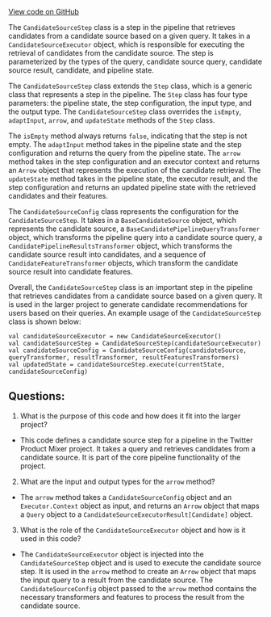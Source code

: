[View code on GitHub](https://github.com/misbahsy/the-algorithm/product-mixer/core/src/main/scala/com/twitter/product_mixer/core/pipeline/step/candidate_source/CandidateSourceStep.scala)

The `CandidateSourceStep` class is a step in the pipeline that retrieves candidates from a candidate source based on a given query. It takes in a `CandidateSourceExecutor` object, which is responsible for executing the retrieval of candidates from the candidate source. The step is parameterized by the types of the query, candidate source query, candidate source result, candidate, and pipeline state.

The `CandidateSourceStep` class extends the `Step` class, which is a generic class that represents a step in the pipeline. The `Step` class has four type parameters: the pipeline state, the step configuration, the input type, and the output type. The `CandidateSourceStep` class overrides the `isEmpty`, `adaptInput`, `arrow`, and `updateState` methods of the `Step` class.

The `isEmpty` method always returns `false`, indicating that the step is not empty. The `adaptInput` method takes in the pipeline state and the step configuration and returns the query from the pipeline state. The `arrow` method takes in the step configuration and an executor context and returns an `Arrow` object that represents the execution of the candidate retrieval. The `updateState` method takes in the pipeline state, the executor result, and the step configuration and returns an updated pipeline state with the retrieved candidates and their features.

The `CandidateSourceConfig` class represents the configuration for the `CandidateSourceStep`. It takes in a `BaseCandidateSource` object, which represents the candidate source, a `BaseCandidatePipelineQueryTransformer` object, which transforms the pipeline query into a candidate source query, a `CandidatePipelineResultsTransformer` object, which transforms the candidate source result into candidates, and a sequence of `CandidateFeatureTransformer` objects, which transform the candidate source result into candidate features.

Overall, the `CandidateSourceStep` class is an important step in the pipeline that retrieves candidates from a candidate source based on a given query. It is used in the larger project to generate candidate recommendations for users based on their queries. An example usage of the `CandidateSourceStep` class is shown below:

```
val candidateSourceExecutor = new CandidateSourceExecutor()
val candidateSourceStep = CandidateSourceStep(candidateSourceExecutor)
val candidateSourceConfig = CandidateSourceConfig(candidateSource, queryTransformer, resultTransformer, resultFeaturesTransformers)
val updatedState = candidateSourceStep.execute(currentState, candidateSourceConfig)
```
## Questions: 
 1. What is the purpose of this code and how does it fit into the larger project?
- This code defines a candidate source step for a pipeline in the Twitter Product Mixer project. It takes a query and retrieves candidates from a candidate source. It is part of the core pipeline functionality of the project.

2. What are the input and output types for the `arrow` method?
- The `arrow` method takes a `CandidateSourceConfig` object and an `Executor.Context` object as input, and returns an `Arrow` object that maps a `Query` object to a `CandidateSourceExecutorResult[Candidate]` object.

3. What is the role of the `CandidateSourceExecutor` object and how is it used in this code?
- The `CandidateSourceExecutor` object is injected into the `CandidateSourceStep` object and is used to execute the candidate source step. It is used in the `arrow` method to create an `Arrow` object that maps the input query to a result from the candidate source. The `CandidateSourceConfig` object passed to the `arrow` method contains the necessary transformers and features to process the result from the candidate source.